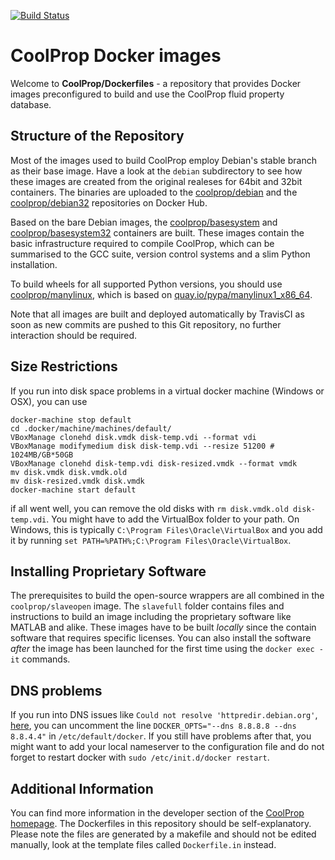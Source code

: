 
[![Build Status](https://travis-ci.org/CoolProp/Dockerfiles.svg?branch=master)](https://travis-ci.org/CoolProp/Dockerfiles)

# CoolProp Docker images

Welcome to **CoolProp/Dockerfiles** - a repository that provides Docker images preconfigured to build and use the CoolProp fluid property database. 

## Structure of the Repository

Most of the images used to build CoolProp employ Debian's stable branch as their base image. Have a look at the `debian` subdirectory to see how these images are created from the original realeses for 64bit and 32bit containers. The binaries are uploaded to the [coolprop/debian](https://hub.docker.com/r/coolprop/debian/) and the [coolprop/debian32](https://hub.docker.com/r/coolprop/debian32/) repositories on Docker Hub.

Based on the bare Debian images, the [coolprop/basesystem](https://hub.docker.com/r/coolprop/basesystem/) and [coolprop/basesystem32](https://hub.docker.com/r/coolprop/basesystem32/) containers are built. These images contain the basic infrastructure required to compile CoolProp, which can be summarised to the GCC suite, version control systems and a slim Python installation. 

To build wheels for all supported Python versions, you should use [coolprop/manylinux](https://hub.docker.com/r/coolprop/manylinux), which is based on [quay.io/pypa/manylinux1_x86_64](https://quay.io/repository/pypa/manylinux1_x86_64).

Note that all images are built and deployed automatically by TravisCI as soon as new commits are pushed to this Git repository, no further interaction should be required.

## Size Restrictions

If you run into disk space problems in a virtual docker machine (Windows or OSX), you can use

```
docker-machine stop default
cd .docker/machine/machines/default/
VBoxManage clonehd disk.vmdk disk-temp.vdi --format vdi
VBoxManage modifymedium disk disk-temp.vdi --resize 51200 # 1024MB/GB*50GB
VBoxManage clonehd disk-temp.vdi disk-resized.vmdk --format vmdk
mv disk.vmdk disk.vmdk.old
mv disk-resized.vmdk disk.vmdk
docker-machine start default
```

if all went well, you can remove the old disks with `rm disk.vmdk.old disk-temp.vdi`. You might have 
to add the VirtualBox folder to your path. On Windows, this is typically `C:\Program Files\Oracle\VirtualBox` 
and you add it by running `set PATH=%PATH%;C:\Program Files\Oracle\VirtualBox`.

## Installing Proprietary Software

The prerequisites to build the open-source wrappers are all combined in the `coolprop/slaveopen` image. The `slavefull` 
folder contains files and instructions to build an image including the proprietary software like MATLAB and alike. These images have 
to be built *locally* since the contain software that requires specific licenses. You can also install the software *after* the image 
has been launched for the first time using the `docker exec -it` commands.

## DNS problems

If you run into DNS issues like `Could not resolve 'httpredir.debian.org'`, [here](https://norasky.wordpress.com/2015/06/09/docker-build-could-not-resolve/), 
you can uncomment the line `DOCKER_OPTS="--dns 8.8.8.8 --dns 8.8.4.4"` in `/etc/default/docker`. If you still have problems after that, you might want to 
add your local nameserver to the configuration file and do not forget to restart docker with `sudo /etc/init.d/docker restart`.

## Additional Information

You can find more information in the developer section of the [CoolProp homepage](http://coolprop.sourceforge.net/develop/index.html). The Dockerfiles in this repository should be self-explanatory. Please note the files are generated by a makefile and should not be edited manually, look at the template files called `Dockerfile.in` instead.
